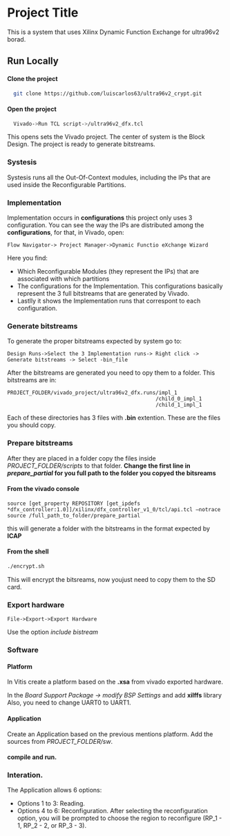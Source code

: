 
# Project Title  
This is a system that uses Xilinx Dynamic Function Exchange for ultra96v2 borad.  

## Run Locally  

#### Clone the project  

~~~bash  
  git clone https://github.com/luiscarlos63/ultra96v2_crypt.git
~~~

#### Open the project 

~~~bash  
  Vivado->Run TCL script->/ultra96v2_dfx.tcl
~~~
This opens sets the Vivado project. The center of system is the
Block Design. The project is ready to generate bitstreams.


### Systesis
Systesis runs all the Out-Of-Context modules, including the 
IPs that are used inside the Reconfigurable Partitions.


### Implementation
Implementation occurs in **configurations** this project only
uses 3 configuration.
You can see the way the IPs are distributed among the **configurations**, for that, in Vivado, open:
~~~
Flow Navigator-> Project Manager->Dynamic Functio eXchange Wizard
~~~
Here you find:

- Which Reconfigurable Modules (they represent the IPs) that are
associated with which partitions
- The configurations for the Implementation. This configurations 
basically represent the 3 full bitstreams that are generated by Vivado.
- Lastlly it shows the Implementation runs that correspont to each configuration.

### Generate bitstreams
To generate the proper bitstreams expected by system go to:

~~~
Design Runs->Select the 3 Implementation runs-> Right click -> Generate bitstreams -> Select -bin_file 
~~~

After the bitstreams are generated you need to opy them to a folder.
This bitstreams are in:
~~~
PROJECT_FOLDER/vivado_project/ultra96v2_dfx.runs/impl_1
                                                /child_0_impl_1
                                                /child_1_impl_1
~~~
Each of these directories has 3 files with **.bin** extention. These are the files you should copy.

### Prepare bitstreams
After they are placed in a folder copy the files inside 
*PROJECT_FOLDER/scripts*
to that folder. **Change the first line in *prepare_partial* for you full path to the folder you copyed the bitsreams** 

#### From the vivado console
~~~
source [get_property REPOSITORY [get_ipdefs *dfx_controller:1.0]]/xilinx/dfx_controller_v1_0/tcl/api.tcl –notrace​
source /full_path_to_folder/prepare_partial
~~~
this will generate a folder with the bitstreams in the format expected by **ICAP**
#### From the shell
~~~bash
./encrypt.sh
~~~
This will encrypt the bitsreams, now youjust need to copy them to the SD card.

### Export hardware
~~~
File->Export->Export Hardware
~~~
Use the option *include bistream*


### Software
#### Platform
In Vitis create a platform based on the **.xsa** from vivado exported hardware.

In the *Board Support Package -> modify BSP Settings* and add **xilffs** library
Also, you need to change UART0 to UART1.

#### Application
Create an Application based on the previous mentions platform.
Add the sources from  *PROJECT_FOLDER/sw*.

#### compile and run.

### Interation.
The Application allows 6 options:
- Options 1 to 3: Reading.
- Options 4 to 6: Reconfiguration. After selecting the reconfiguration option, you will be prompted to choose the region to reconfigure (RP_1 - 1, RP_2 - 2, or RP_3 - 3).